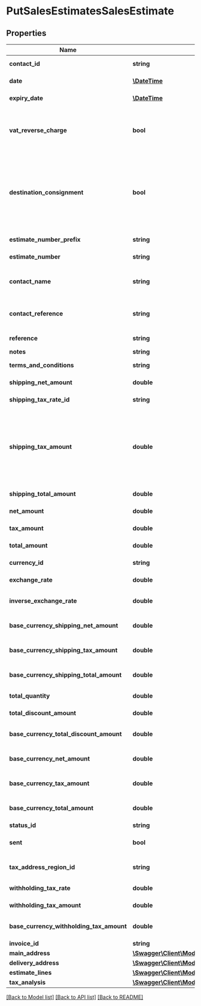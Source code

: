 # PutSalesEstimatesSalesEstimate

## Properties
Name | Type | Description | Notes
------------ | ------------- | ------------- | -------------
**contact_id** | **string** | The contact the estimate relates to | [optional] 
**date** | [**\DateTime**](\DateTime.md) | The date of the estimate | [optional] 
**expiry_date** | [**\DateTime**](\DateTime.md) | The expiry date of the estimate | [optional] 
**vat_reverse_charge** | **bool** | Indicates whether Domestic Reverser Charge is applied to the artefact. Only used for a UK business. | [optional] 
**destination_consignment** | **bool** | Indicates whether consignment checkbox for destination VAT is checked on the artefact. Only used for an UK business, where destination VAT was enabled in the settings. | [optional] 
**estimate_number_prefix** | **string** | The estimate number prefix | [optional] 
**estimate_number** | **string** | The generated estimate number | [optional] 
**contact_name** | **string** | The name of the contact when the estimate was created | [optional] 
**contact_reference** | **string** | The reference of the contact when the estimate was created | [optional] 
**reference** | **string** | The reference for the estimate | [optional] 
**notes** | **string** | Estimate notes | [optional] 
**terms_and_conditions** | **string** | Estimate terms and conditions | [optional] 
**shipping_net_amount** | **double** | The net shipping amount | [optional] 
**shipping_tax_rate_id** | **string** | The ID of the Shipping Tax Rate. | [optional] 
**shipping_tax_amount** | **double** | The tax shipping amount. NOTE: This is not required for POST/PUT requests as the shipping tax is calculated based on the shipping_net_amount and the shipping_tax_rate. | [optional] 
**shipping_total_amount** | **double** | The total shipping amount | [optional] 
**net_amount** | **double** | The net amount of the estimate | [optional] 
**tax_amount** | **double** | The tax amount of the estimate | [optional] 
**total_amount** | **double** | The total amount of the estimate | [optional] 
**currency_id** | **string** | The ID of the Currency. | [optional] 
**exchange_rate** | **double** | The exchange rate for the estimate | [optional] 
**inverse_exchange_rate** | **double** | The inverse exchange rate for the estimate | [optional] 
**base_currency_shipping_net_amount** | **double** | The net shipping amount in base currency | [optional] 
**base_currency_shipping_tax_amount** | **double** | The tax shipping amount in base currency | [optional] 
**base_currency_shipping_total_amount** | **double** | The total shipping amount in base currency | [optional] 
**total_quantity** | **double** | The total quantity of the estimate | [optional] 
**total_discount_amount** | **double** | The discount amount on the  estimate | [optional] 
**base_currency_total_discount_amount** | **double** | The discount amount on the  estimate in base currency | [optional] 
**base_currency_net_amount** | **double** | The net amount of the estimate in base currency | [optional] 
**base_currency_tax_amount** | **double** | The tax amount of the estimate in base currency | [optional] 
**base_currency_total_amount** | **double** | The total amount of the estimate in base currency | [optional] 
**status_id** | **string** | The ID of the Status. | [optional] 
**sent** | **bool** | Indicates whether the estimate has been sent | [optional] 
**tax_address_region_id** | **string** | The ID of the Tax Address Region. (Canada only) | [optional] 
**withholding_tax_rate** | **double** | IRPF withheld Tax Rate (Spain only) | [optional] 
**withholding_tax_amount** | **double** | IRPF withheld Tax Amount (Spain only) | [optional] 
**base_currency_withholding_tax_amount** | **double** | IRPF withheld Tax Amount (Spain only) in the base currency | [optional] 
**invoice_id** | **string** | The ID of the Invoice. | [optional] 
**main_address** | [**\Swagger\Client\Model\PostSalesCorrectiveInvoicesSalesCorrectiveInvoiceMainAddress**](PostSalesCorrectiveInvoicesSalesCorrectiveInvoiceMainAddress.md) |  | [optional] 
**delivery_address** | [**\Swagger\Client\Model\PostSalesCorrectiveInvoicesSalesCorrectiveInvoiceMainAddress**](PostSalesCorrectiveInvoicesSalesCorrectiveInvoiceMainAddress.md) |  | [optional] 
**estimate_lines** | [**\Swagger\Client\Model\PutSalesEstimatesSalesEstimateEstimateLines[]**](PutSalesEstimatesSalesEstimateEstimateLines.md) |  | [optional] 
**tax_analysis** | [**\Swagger\Client\Model\PostPurchaseCorrectiveInvoicesPurchaseCorrectiveInvoiceTaxAnalysis[]**](PostPurchaseCorrectiveInvoicesPurchaseCorrectiveInvoiceTaxAnalysis.md) |  | [optional] 

[[Back to Model list]](../README.md#documentation-for-models) [[Back to API list]](../README.md#documentation-for-api-endpoints) [[Back to README]](../README.md)



